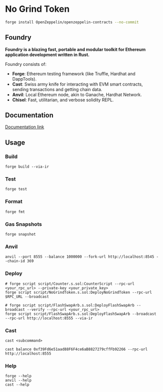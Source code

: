 # No Grind Token

```bash
forge install OpenZeppelin/openzeppelin-contracts --no-commit
```

## Foundry

**Foundry is a blazing fast, portable and modular toolkit for Ethereum application development written in Rust.**

Foundry consists of:

- **Forge**: Ethereum testing framework (like Truffle, Hardhat and DappTools).
- **Cast**: Swiss army knife for interacting with EVM smart contracts, sending transactions and getting chain data.
- **Anvil**: Local Ethereum node, akin to Ganache, Hardhat Network.
- **Chisel**: Fast, utilitarian, and verbose solidity REPL.

## Documentation

[Documentation link](https://book.getfoundry.sh/)

## Usage

### Build

```shell
forge build --via-ir
```

### Test

```shell
forge test
```

### Format

```shell
forge fmt
```

### Gas Snapshots

```shell
forge snapshot
```

### Anvil

```shell
anvil --port 8555 --balance 1000000 --fork-url http://localhost:8545 --chain-id 369
```

### Deploy

```shell
# forge script script/Counter.s.sol:CounterScript --rpc-url <your_rpc_url> --private-key <your_private_key>
forge script script/NoGrindToken.s.sol:DeployNoGrindToken --rpc-url $RPC_URL --broadcast
```

```shell
# forge script script/FlashSwapArb.s.sol:DeployFlashSwapArb --broadcast --verify --rpc-url <your_rpc_url>
forge script script/FlashSwapArb.s.sol:DeployFlashSwapArb --broadcast --rpc-url http://localhost:8555 --via-ir
```

### Cast

```shell
cast <subcommand>
```

```shell
cast balance 0xf39Fd6e51aad88F6F4ce6aB8827279cffFb92266 --rpc-url http://localhost:8555
```

### Help

```shell
forge --help
anvil --help
cast --help
```
